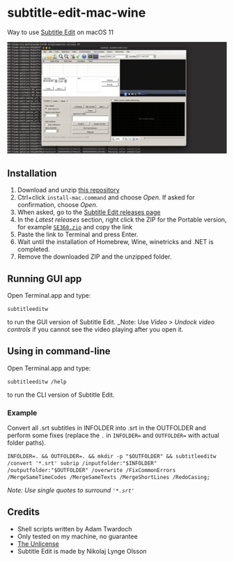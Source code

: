 # subtitle-edit-mac-wine

Way to use [Subtitle Edit](https://github.com/SubtitleEdit/subtitleedit/) on macOS 11

![](./subtitle-edit.png)

## Installation

1. Download and unzip [this repository](https://github.com/twardoch/subtitle-edit-mac-wine/archive/refs/heads/main.zip)
2. Ctrl+click `install-mac.command` and choose _Open_. If asked for confirmation, choose _Open_.
3. When asked, go to the [Subtitle Edit releases page](https://github.com/SubtitleEdit/subtitleedit/releases)
4. In the _Latest releases_ section, right click the ZIP for the Portable version, for example [`SE360.zip`](https://github.com/SubtitleEdit/subtitleedit/releases/download/3.6.0/SE360.zip) and copy the link
5. Paste the link to Terminal and press Enter.
6. Wait until the installation of Homebrew, Wine, winetricks and .NET is completed.
7. Remove the downloaded ZIP and the unzipped folder.

## Running GUI app

Open Terminal.app and type:

```
subtitleeditw
```

to run the GUI version of Subtitle Edit. _Note: Use _Video > Undock video controls_ if you cannot see the video playing after you open it.


## Using in command-line

Open Terminal.app and type:

```
subtitleeditw /help
```

to run the CLI version of Subtitle Edit.

### Example

Convert all .srt subtitles in INFOLDER into .srt in the OUTFOLDER and perform some fixes (replace the `.` in `INFOLDER=` and `OUTFOLDER=` with actual folder paths).

```
INFOLDER=. && OUTFOLDER=. && mkdir -p "$OUTFOLDER" && subtitleeditw /convert '*.srt' subrip /inputfolder:"$INFOLDER" /outputfolder:"$OUTFOLDER" /overwrite /FixCommonErrors /MergeSameTimeCodes /MergeSameTexts /MergeShortLines /RedoCasing;
```

_Note: Use single quotes to surround `'*.srt'`_


## Credits

- Shell scripts written by Adam Twardoch
- Only tested on my machine, no guarantee
- [The Unlicense](./LICENSE)
- Subtitle Edit is made by Nikolaj Lynge Olsson
